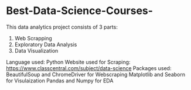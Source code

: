 # Best-Data-Science-Courses-

This data analytics project consists of 3 parts:
  1. Web Scrapping
  2. Exploratory Data Analysis
  3. Data Visualization

Language used: Python 
Website used for Scraping: https://www.classcentral.com/subject/data-science
Packages used: BeautifulSoup and ChromeDriver for Webscraping
               Matplotlib and Seaborn for Visulaization
               Pandas and Numpy for EDA
